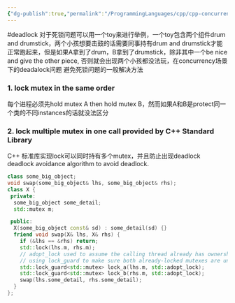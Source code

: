 ```yaml
---
{"dg-publish":true,"permalink":"/ProgrammingLanguages/cpp/cpp-concurrency/dead lock/","noteIcon":"3"}
---
```


#deadlock
对于死锁问题可以用一个toy来进行举例，一个toy包含两个组件drum and drumstick，两个小孩想要击鼓的话需要同事持有drum and drumstick才能正常跑起来，但是如果A拿到了drum，B拿到了drumstick，除非其中一个be nice and give the other piece, 否则就会出现两个小孩都没法玩，在concurrency场景下的deadalock问题
避免死锁问题的一般解决方法
### 1. lock mutex in the same order
每个进程必须先hold mutex A then hold mutex B，然而如果A和B是protect同一个类的不同instances的话就没法区分
### 2. lock multiple mutex in one call provided by C++ Standard Library
C++ 标准库实现lock可以同时持有多个mutex，并且防止出现deadlock
deadlock avoidance algorithm to avoid deadlock.
```cpp
class some_big_object;
void swap(some_big_object& lhs, some_big_object& rhs);
class X {
 private:
  some_big_object some_detail;
  std::mutex m;

 public:
  X(some_big_object const& sd) : some_detail(sd) {}
  friend void swap(X& lhs, X& rhs) {
    if (&lhs == &rhs) return;
    std::lock(lhs.m, rhs.m);
    // adopt_lock used to assume the calling thread already has ownership of the mutex without having to relock
    // using lock_guard to make sure both already-locked mutexes are unlocked at the end of scope
    std::lock_guard<std::mutex> lock_a(lhs.m, std::adopt_lock);
    std::lock_guard<std::mutex> lock_b(rhs.m, std::adopt_lock);
    swap(lhs.some_detail, rhs.some_detail);
  }
};
```